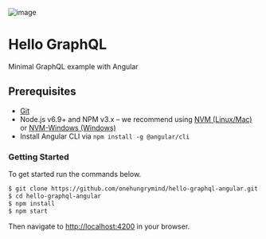 ![image](https://user-images.githubusercontent.com/1544557/31393933-ca1ef508-ad91-11e7-877a-f957f6c1792f.png)

# Hello GraphQL
Minimal GraphQL example with Angular

## Prerequisites
- [Git](https://git-scm.com/book/en/v2/Getting-Started-Installing-Git)
- Node.js v6.9+ and NPM v3.x – we recommend using [NVM (Linux/Mac)](https://github.com/creationix/nvm) or [NVM-Windows (Windows)](https://github.com/coreybutler/nvm-windows)
- Install Angular CLI via `npm install -g @angular/cli`

### Getting Started
To get started run the commands below.

```bash
$ git clone https://github.com/onehungrymind/hello-graphql-angular.git
$ cd hello-graphql-angular
$ npm install
$ npm start
```

Then navigate to [http://localhost:4200](http://localhost:4200/#/items) in your browser.
